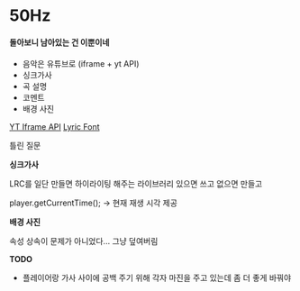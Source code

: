 # 50Hz

#### 돌아보니 남아있는 건 이뿐이네

- 음악은 유튜브로 (iframe + yt API)
- 싱크가사
- 곡 설명
- 코멘트
- 배경 사진

[YT Iframe API](https://developers.google.com/youtube/iframe_api_reference?hl=ko)
[Lyric Font](https://fonts.google.com/specimen/Nanum+Myeongjo?query=Nanum)

틀린 질문

**싱크가사**

LRC를 일단 만들면 하이라이팅 해주는 라이브러리 있으면 쓰고 없으면 만들고

player.getCurrentTime(); -> 현재 재생 시각 제공

**배경 사진**

속성 상속이 문제가 아니었다... 그냥 덮여버림

**TODO**

- 플레이어랑 가사 사이에 공백 주기 위해 각자 마진을 주고 있는데 좀 더 좋게 바꿔야
